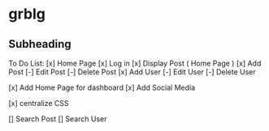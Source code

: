 # grblg

## Subheading

To Do List:
[x] Home Page
[x] Log in
[x] Display Post ( Home Page )
[x] Add Post
[-] Edit Post
[-] Delete Post
[x] Add User
[-] Edit User
[-] Delete User

[x] Add Home Page for dashboard
[x] Add Social Media 

[x] centralize CSS

[] Search Post
[] Search User
